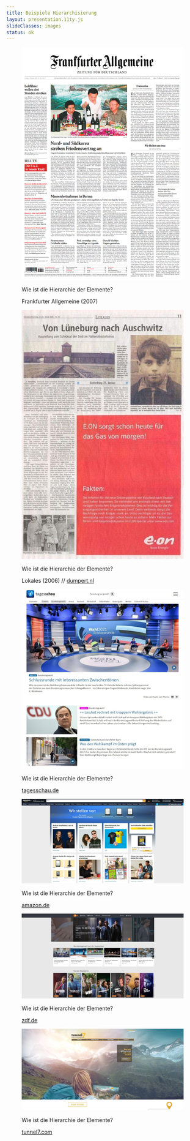 ```yaml
---
title: Beispiele Hierarchisierung
layout: presentation.11ty.js
slideClasses: images
status: ok
---
```


<section class="image screenshot">
  <figure>
    <img src="./images/FAZ_neu_S1_gross-570.jpg">
    <figcaption class="bu">
      <p>Wie ist die Hierarchie der Elemente?</p>
      <p class="credit">
      <span>Frankfurter Allgemeine (2007)</span>
    </p>
    </figcaption>
  </figure>
</section>

<section class="image screenshot">
  <figure >
    <img src="./images/lueneburger-zeitung-eonwerbung.jpg">
    <figcaption class="bu">
      <p>Wie ist die Hierarchie der Elemente?</p>
      <p class="credit">
        <span>Lokales (2006)</span> // 
        <a href="https://www.dumpert.nl/item/1200691_74b43e9c" target="_blank">dumpert.nl</a>
    </p>
    </figcaption>
  </figure>
</section>

<section class="image screenshot">
  <figure >
    <img src="./images/tagesschau.jpg">
    <figcaption class="bu">
      <p>Wie ist die Hierarchie der Elemente?</p>
      <p class="credit">
        <a href="https://www.tagesschau.de/" target="_blank">tagesschau.de</a>
    </p>
    </figcaption>
  </figure>
</section>

<section class="image screenshot">
  <figure >
    <img src="./images/amazon.jpg">
    <figcaption class="bu">
      <p>Wie ist die Hierarchie der Elemente?</p>
      <p class="credit">
      <a href="https://www.amazon.de/" target="_blank">amazon.de</a>
    </p>
    </figcaption>
  </figure>
</section>

<section class="image screenshot">
  <figure >
    <img src="./images/zdf.jpg">
    <figcaption class="bu">
      <p>Wie ist die Hierarchie der Elemente?</p>
      <p class="credit">
      <a href="https://www.zdf.de/" target="_blank">zdf.de</a>
    </p>
    </figcaption>
  </figure>
</section>

<section class="image screenshot">
  <figure >
    <img src="./images/tunnel7.jpg">
    <figcaption class="bu">
      <p>Wie ist die Hierarchie der Elemente?</p>
      <p class="credit">
      <a href="https://tunnel7.com" target="_blank">tunnel7.com</a>
    </p>
    </figcaption>
  </figure>
</section>